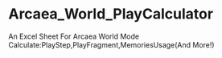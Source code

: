 # Arcaea_World_PlayCalculator
 An Excel Sheet For Arcaea World Mode Calculate:PlayStep,PlayFragment,MemoriesUsage(And More!)
